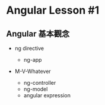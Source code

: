 # Angular Lesson #1

## Angular 基本觀念 

- ng directive
    - ng-app

- M-V-Whatever
    - ng-controller
    - ng-model
    - angular expression
